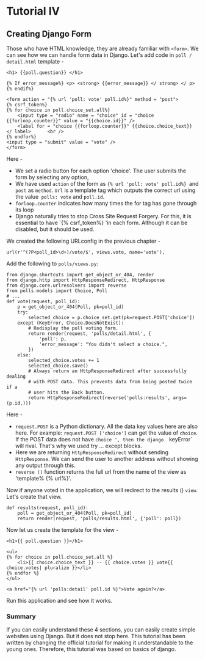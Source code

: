 # Tutorial IV

## Creating Django Form 

Those who have HTML knowledge, they are already familiar with `<form>`. We can see how we can handle form data in Django. Let's add code in `poll / detail.html` template -

	<h1> {{poll.question}} </h1>

	{% If error_message%} <p> <strong> {{error_message}} </ strong> </ p> {% endif%}

	<form action = "{% url 'poll: vote' poll.id%}" method = "post">
	{% csrf_token%}
	{% for choice in poll.choice_set.all%}
    	<input type = "radio" name = "choice" id = "choice {{forloop.counter}}" value = "{{choice.id}}" />
    	<label for = "choice {{forloop.counter}}" {{choice.choice_text}} </ label> 		<br />
	{% endfor%}
	<input type = "submit" value = "vote" />
	</form>
	
Here - 

* We set a radio button for each option 'choice'. The user submits the form by selecting any option, 
* We have used `action` of the form as `{% url 'poll: vote' poll.id%} `and` post` as `method`. `Url` is a template tag which outputs the correct url using the value` polls: vote` and `poll.id`.
* `forloop.counter` indicates how many times the for tag has gone through its loop 
* Django naturally tries to stop Cross Site Request Forgery. For this, it is essential to have `{% csrf_token%} 'in each form. Although it can be disabled, but it should be used.

We created the following URLconfig in the previous chapter - 

	url(r'^(?P<poll_id>\d+)/vote/$', views.vote, name='vote'), 

Add the following to `polls/views.py`:
 	
	from django.shortcuts import get_object_or_404, render
	from django.http import HttpResponseRedirect, HttpResponse
	from django.core.urlresolvers import reverse
	from polls.models import Choice, Poll
	# ...
	def vote(request, poll_id):
		p = get_object_or_404(Poll, pk=poll_id)
		try:
    		selected_choice = p.choice_set.get(pk=request.POST['choice'])
		except (KeyError, Choice.DoesNotExist):
    		# Redisplay the poll voting form.
    		return render(request, 'polls/detail.html', {
        		'poll': p,
        		'error_message': "You didn't select a choice.",
    		})
		else:
    		selected_choice.votes += 1
    		selected_choice.save()
    		# Always return an HttpResponseRedirect after successfully dealing
    		# with POST data. This prevents data from being posted twice if a
    		# user hits the Back button.
    		return HttpResponseRedirect(reverse('polls:results', args=(p.id,)))

Here -  

* `request.POST` is a Python dictionary. All the data key values ​​here are also here. For example: `request.POST ['choice']` can get the value of `choice`. If the POST data does not have `choice ', then the django  `keyError` will rival. That's why we used try ... except blocks.
* Here we are returning `HttpResponseRedirect` without sending` HttpResponse`. We can send the user to another address without showing any output through this.
* `reverse ()` function returns the full url from the name of the view as 'template% {% url%}'.

Now if anyone voted in the application, we will redirect to the results () `view`. Let's create that view.

	def results(request, poll_id):
		poll = get_object_or_404(Poll, pk=poll_id)
		return render(request, 'polls/results.html', {'poll': poll})  
  	
Now let us create the template for the view - 

	<h1>{{ poll.question }}</h1>

	<ul>
	{% for choice in poll.choice_set.all %}
		<li>{{ choice.choice_text }} -- {{ choice.votes }} vote{{ choice.votes|	pluralize }}</li>
	{% endfor %}
	</ul>

	<a href="{% url 'polls:detail' poll.id %}">Vote again?</a>

Run this application and see how it works. 


### Summary

If you can easily understand these 4 sections, you can easily create simple websites using Django. But it does not stop here. This tutorial has been written by changing the official tutorial for making it understandable to the young ones. Therefore, this tutorial was based on basics of django.
